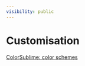 ```yaml
---
visibility: public
---
```

# Customisation
[ColorSublime: color schemes](https://colorsublime.github.io/)
